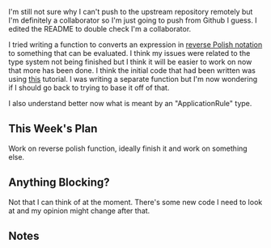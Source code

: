 <!-- > In this section, you can write about what you accomplished in the previous week. -->

<!-- > This past week, I was able to implement the the dialog box for creating a new user in the front end. I \ -->
<!-- > learned how to send requests in JavaScript to the backend API. -->
I'm still not sure why I can't push to the upstream repository remotely but I'm definitely a collaborator so I'm just
going to push from Github I guess. I edited the README to double check I'm a collaborator.

I tried writing a function to converts an expression in [reverse Polish notation](https://en.wikipedia.org/wiki/Reverse_Polish_notation)
to something that can be evaluated. I think my issues were related to the type system not being finished but I think it will be
easier to work on now that more has been done. I think the initial code that had been written was using [this](http://learnyouahaskell.com/functionally-solving-problems)
tutorial. I was writing a separate function but I'm now wondering if I should go back to trying to base it off of that.

I also understand better now what is meant by an "ApplicationRule" type.

## This Week's Plan

<!-- > In this section, you can write about what you have planned for next week. -->

<!-- > After my accomplishments from last week, I plan to add accessibility features to the user creation dialog box. \ -->
<!-- > I also plan on attending the git workshop this week. -->
Work on reverse polish function, ideally finish it and work on something else.

## Anything Blocking?

<!-- > In this section, you can write about any blockers that you are having trouble in the project. -->

<!-- > I don't know how to test the accessibility features I am going to be implementing this week, so i am going to \ -->
<!-- > ask my mentors if they have any suggestions. -->
Not that I can think of at the moment. There's some new code I need to look at and my opinion might change after that.

## Notes

<!-- > This is an optional section for any sort of information that does not fall under any of the other categories. -->

